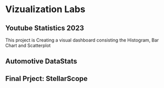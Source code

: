 # Vizualization Labs

## Youtube Statistics 2023

This project is Creating a visual dashboard consisting the Histogram, Bar Chart and Scatterplot 

## Automotive DataStats


## Final Prject: StellarScope
